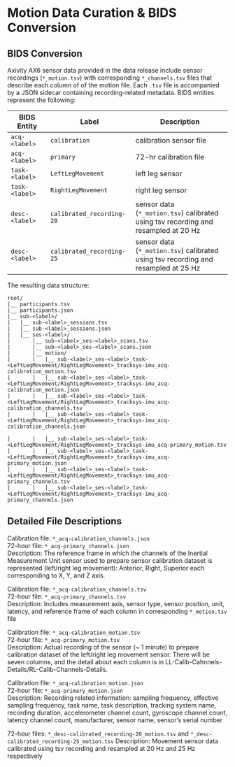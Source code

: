 # Motion Data Curation & BIDS Conversion

## BIDS Conversion
Axivity AX6 sensor data provided in the data release include sensor recordings (`*_motion.tsv`) with corresponding `*_channels.tsv` files that describe each column of of the motion file. Each `.tsv` file is accompanied by a JSON sidecar containing recording-related metadata. BIDS entities represent the following:

|       BIDS Entity   |    Label      |   Description  |   
| ------------------  | ------------- | -----------------  |  
| `acq-<label>`       | `calibration` | calibration sensor file |  
| `acq-<label>`       | `primary` | 72-hr calibration file |  
| `task-<label>`       | `LeftLegMovement` | left leg sensor |  
| `task-<label>`       | `RightLegMovement` | right leg sensor |  
| `desc-<label>`       | `calibrated_recording-20` | sensor data (`*_motion.tsv`) calibrated<br>using tsv recording and resampled at 20 Hz |  
| `desc-<label>`       | `calibrated_recording-25` | sensor data (`*_motion.tsv`) calibrated<br>using tsv recording and resampled at 25 Hz |  

The resulting data structure:
```
root/  
|__ participants.tsv  
|__ participants.json  
|__ sub-<label>/  
|   |__ sub-<label>_sessions.tsv  
|   |__ sub-<label>_sessions.json  
|   |__ ses-<label>/  
|       |__ sub-<label>_ses-<label>_scans.tsv  
|       |__ sub-<label>_ses-<label>_scans.json  
|       |__ motion/  
|       |   |__ sub-<label>_ses-<label>_task-<LeftLegMovement/RightLegMovement>_tracksys-imu_acq-calibration_motion.tsv  
|       |   |__ sub-<label>_ses-<label>_task-<LeftLegMovement/RightLegMovement>_tracksys-imu_acq-calibration_motion.json
|       |   |__ sub-<label>_ses-<label>_task-<LeftLegMovement/RightLegMovement>_tracksys-imu_acq-calibration_channels.tsv  
|       |   |__ sub-<label>_ses-<label>_task-<LeftLegMovement/RightLegMovement>_tracksys-imu_acq-calibration_channels.json

|       |   |__ sub-<label>_ses-<label>_task-<LeftLegMovement/RightLegMovement>_tracksys-imu_acq-primary_motion.tsv  
|       |   |__ sub-<label>_ses-<label>_task-<LeftLegMovement/RightLegMovement>_tracksys-imu_acq-primary_motion.json
|       |   |__ sub-<label>_ses-<label>_task-<LeftLegMovement/RightLegMovement>_tracksys-imu_acq-primary_channels.tsv  
|       |   |__ sub-<label>_ses-<label>_task-<LeftLegMovement/RightLegMovement>_tracksys-imu_acq-primary_channels.json
```

## Detailed File Descriptions
Calibration file: `*_acq-calibration_channels.json`     
72-hour file: `*_acq-primary_channels.json`     
Description: The reference frame in which the channels of the Inertial Measurement Unit sensor used to prepare sensor calibration dataset is represented (left/right leg movement): Anterior, Right, Superior each corresponding to X, Y, and Z axis.

Calibration file: `*_acq-calibration_channels.tsv`     
72-hour file: `*_acq-primary_channels.tsv`     
Description: Includes measurement axis, sensor type, sensor position, unit, latency, and reference frame of each column in corresponding `*_motion.tsv` file   

Calibration file: `*_acq-calibration_motion.tsv`     
72-hour file: `*_acq-primary_motion.tsv`     
Description: Actual recording of the sensor (~ 1 minute) to prepare calibration dataset of the left/right leg movement sensor. There will be seven columns, and the detail about each column is in LL-Calib-Cahnnels-Details/RL-Calib-Channels-Details.

Calibration file: `*_acq-calibration_motion.json`     
72-hour file: `*_acq-primary_motion.json`     
Description: Recording related information: sampling frequency, effective sampling frequency, task name, task description, tracking system name, recording duration, accelerometer channel count, gyroscope channel count, latency channel count, manufacturer, sensor name, sensor’s serial number   

72-hour files: `*_desc-calibrated_recording-20_motion.tsv` and `*_desc-calibrated_recording-25_motion.tsv`
Description:  Movement sensor data calibrated using tsv recording and resampled at 20 Hz and 25 Hz respectively




